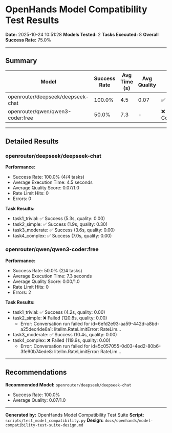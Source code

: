 # OpenHands Model Compatibility Test Results

**Date:** 2025-10-24 10:51:28
**Models Tested:** 2
**Tasks Executed:** 8
**Overall Success Rate:** 75.0%

---

## Summary

| Model | Success Rate | Avg Time (s) | Avg Quality | Status |
|-------|--------------|--------------|-------------|--------|
| openrouter/deepseek/deepseek-chat | 100.0% | 4.5 | 0.07 | ✅ Working |
| openrouter/qwen/qwen3-coder:free | 50.0% | 7.3 | - | ❌ Not Compatible |

---

## Detailed Results

### openrouter/deepseek/deepseek-chat

**Performance:**
- Success Rate: 100.0% (4/4 tasks)
- Average Execution Time: 4.5 seconds
- Average Quality Score: 0.07/1.0
- Rate Limit Hits: 0
- Errors: 0

**Task Results:**
- task1_trivial: ✅ Success (5.3s, quality: 0.00)
- task2_simple: ✅ Success (1.9s, quality: 0.30)
- task3_moderate: ✅ Success (3.6s, quality: 0.00)
- task4_complex: ✅ Success (7.0s, quality: 0.00)

### openrouter/qwen/qwen3-coder:free

**Performance:**
- Success Rate: 50.0% (2/4 tasks)
- Average Execution Time: 7.3 seconds
- Average Quality Score: 0.00/1.0
- Rate Limit Hits: 0
- Errors: 2

**Task Results:**
- task1_trivial: ✅ Success (4.2s, quality: 0.00)
- task2_simple: ❌ Failed (120.8s, quality: 0.00)
  - Error: Conversation run failed for id=6efd2e93-aa59-442d-a8bd-a25dec4de6a1: litellm.RateLimitError: RateLim...
- task3_moderate: ✅ Success (10.4s, quality: 0.00)
- task4_complex: ❌ Failed (119.9s, quality: 0.00)
  - Error: Conversation run failed for id=5c057055-0d03-4ed2-80b6-3fe90b74ede8: litellm.RateLimitError: RateLim...

---

## Recommendations

**Recommended Model:** `openrouter/deepseek/deepseek-chat`
- Success Rate: 100.0%
- Average Quality: 0.07/1.0

---

**Generated by:** OpenHands Model Compatibility Test Suite
**Script:** `scripts/test_model_compatibility.py`
**Design:** `docs/openhands/model-compatibility-test-suite-design.md`
